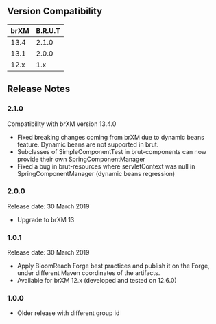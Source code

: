 <!--
  Copyright 2017-2019 BloomReach Inc. (http://www.bloomreach.com)

  Licensed under the Apache License, Version 2.0 (the "License");
  you may not use this file except in compliance with the License.
  You may obtain a copy of the License at

   http://www.apache.org/licenses/LICENSE-2.0

  Unless required by applicable law or agreed to in writing, software
  distributed under the License is distributed on an "AS IS" BASIS,
  WITHOUT WARRANTIES OR CONDITIONS OF ANY KIND, either express or implied.
  See the License for the specific language governing permissions and
  limitations under the License.
  -->

## Version Compatibility

| brXM | B.R.U.T |
| --------------------- |-----------| 
| 13.4                  | 2.1.0       |
| 13.1                  | 2.0.0       |
| 12.x                  | 1.x       |

## Release Notes

### 2.1.0
Compatibility with brXM version 13.4.0

* Fixed breaking changes coming from brXM due to dynamic beans feature. Dynamic beans are not supported in brut.
* Subclasses of SimpleComponentTest in brut-components can now provide their own SpringComponentManager
* Fixed a bug in brut-resources where servletContext was null in SpringComponentManager (dynamic beans regression)

### 2.0.0  

<p class="smallinfo">Release date: 30 March 2019</p>

+ Upgrade to brXM 13

### 1.0.1  

<p class="smallinfo">Release date: 30 March 2019</p>

+ Apply BloomReach Forge best practices and publish it on the Forge, under different Maven coordinates of the artifacts.
+ Available for brXM 12.x (developed and tested on 12.6.0)

### 1.0.0
+ Older release with different group id